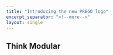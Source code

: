 ```yaml
---
title: "Introducing the new PREGO logo"
excerpt_separator: "<!--more-->"
layout: single
---
```


## Think Modular

<img src="{{ site.url }}{{ site.baseurl }}/images/prego_sticker_networks.png" alt="" class="full">

